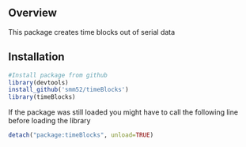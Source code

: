 Overview
--------

This package creates time blocks out of serial data

Installation
------------

```r
#Install package from github
library(devtools)
install_github('smm52/timeBlocks')
library(timeBlocks)
```

If the package was still loaded you might have to call the following line before loading the library
```r
detach("package:timeBlocks", unload=TRUE)
```
